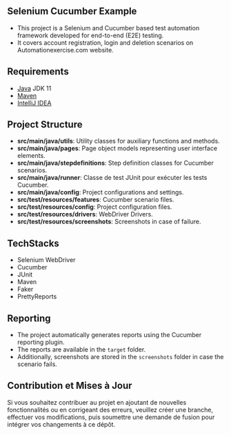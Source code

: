 ## Selenium Cucumber Example
* This project is a Selenium and Cucumber based test automation framework developed for end-to-end (E2E) testing. 
* It covers account registration, login and deletion scenarios on Automationexercise.com website.

## Requirements
- [Java](https://www.oracle.com/java/technologies/javase-downloads.html) JDK 11 
- [Maven](https://maven.apache.org/download.cgi)
- [IntelliJ IDEA](https://www.jetbrains.com/idea/download/) 

## Project Structure

- **src/main/java/utils**: Utility classes for auxiliary functions and methods.
- **src/main/java/pages**: Page object models representing user interface elements.
- **src/main/java/stepdefinitions**: Step definition classes for Cucumber scenarios.
- **src/main/java/runner**: Classe de test JUnit pour exécuter les tests Cucumber.
- **src/main/java/config**: Project configurations and settings.
- **src/test/resources/features**: Cucumber scenario files.
- **src/test/resources/config**: Project configuration files.
- **src/test/resources/drivers**: WebDriver Drivers.
- **src/test/resources/screenshots**: Screenshots in case of failure.

## TechStacks

- Selenium WebDriver
- Cucumber
- JUnit
- Maven
- Faker
- PrettyReports


## Reporting
* The project automatically generates reports using the Cucumber reporting plugin. 
* The reports are available in the `target` folder. 
* Additionally, screenshots are stored in the `screenshots` folder in case the scenario fails.

## Contribution et Mises à Jour

Si vous souhaitez contribuer au projet en ajoutant de nouvelles fonctionnalités ou en corrigeant des erreurs, veuillez créer une branche, effectuer vos modifications, puis soumettre une demande de fusion pour intégrer vos changements à ce dépôt.


